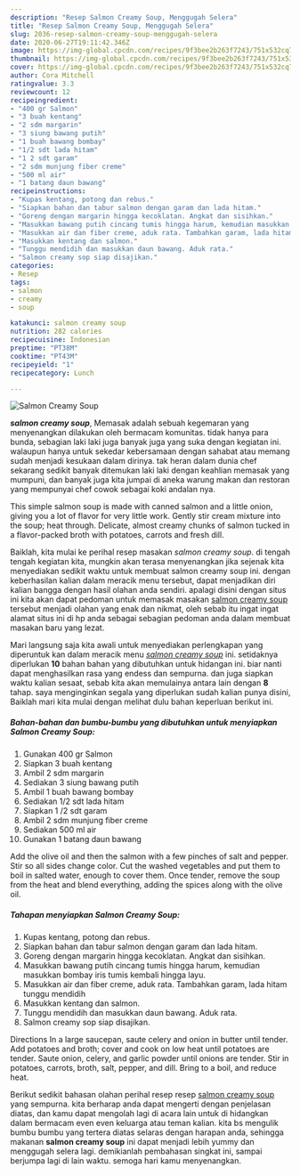 ```yaml
---
description: "Resep Salmon Creamy Soup, Menggugah Selera"
title: "Resep Salmon Creamy Soup, Menggugah Selera"
slug: 2036-resep-salmon-creamy-soup-menggugah-selera
date: 2020-06-27T19:11:42.346Z
image: https://img-global.cpcdn.com/recipes/9f3bee2b263f7243/751x532cq70/salmon-creamy-soup-foto-resep-utama.jpg
thumbnail: https://img-global.cpcdn.com/recipes/9f3bee2b263f7243/751x532cq70/salmon-creamy-soup-foto-resep-utama.jpg
cover: https://img-global.cpcdn.com/recipes/9f3bee2b263f7243/751x532cq70/salmon-creamy-soup-foto-resep-utama.jpg
author: Cora Mitchell
ratingvalue: 3.3
reviewcount: 12
recipeingredient:
- "400 gr Salmon"
- "3 buah kentang"
- "2 sdm margarin"
- "3 siung bawang putih"
- "1 buah bawang bombay"
- "1/2 sdt lada hitam"
- "1 2 sdt garam"
- "2 sdm munjung fiber creme"
- "500 ml air"
- "1 batang daun bawang"
recipeinstructions:
- "Kupas kentang, potong dan rebus."
- "Siapkan bahan dan tabur salmon dengan garam dan lada hitam."
- "Goreng dengan margarin hingga kecoklatan. Angkat dan sisihkan."
- "Masukkan bawang putih cincang tumis hingga harum, kemudian masukkan bombay iris tumis kembali hingga layu."
- "Masukkan air dan fiber creme, aduk rata. Tambahkan garam, lada hitam tunggu mendidih"
- "Masukkan kentang dan salmon."
- "Tunggu mendidih dan masukkan daun bawang. Aduk rata."
- "Salmon creamy sop siap disajikan."
categories:
- Resep
tags:
- salmon
- creamy
- soup

katakunci: salmon creamy soup 
nutrition: 282 calories
recipecuisine: Indonesian
preptime: "PT38M"
cooktime: "PT43M"
recipeyield: "1"
recipecategory: Lunch

---
```



![Salmon Creamy Soup](https://img-global.cpcdn.com/recipes/9f3bee2b263f7243/751x532cq70/salmon-creamy-soup-foto-resep-utama.jpg)

<b><i>salmon creamy soup</i></b>, Memasak adalah sebuah kegemaran yang menyenangkan dilakukan oleh bermacam komunitas. tidak hanya para bunda, sebagian laki laki juga banyak juga yang suka dengan kegiatan ini. walaupun hanya untuk sekedar kebersamaan dengan sahabat atau memang sudah menjadi kesukaan dalam dirinya. tak heran dalam dunia chef sekarang sedikit banyak ditemukan laki laki dengan keahlian memasak yang mumpuni, dan banyak juga kita jumpai di aneka warung makan dan restoran yang mempunyai chef cowok sebagai koki andalan nya.

This simple salmon soup is made with canned salmon and a little onion, giving you a lot of flavor for very little work. Gently stir cream mixture into the soup; heat through. Delicate, almost creamy chunks of salmon tucked in a flavor-packed broth with potatoes, carrots and fresh dill.

Baiklah, kita mulai ke perihal resep masakan <i>salmon creamy soup</i>. di tengah tengah kegiatan kita, mungkin akan terasa menyenangkan jika sejenak kita menyediakan sedikit waktu untuk membuat salmon creamy soup ini. dengan keberhasilan kalian dalam meracik menu tersebut, dapat menjadikan diri kalian bangga dengan hasil olahan anda sendiri. apalagi disini dengan situs ini kita akan dapat pedoman untuk memasak masakan <u>salmon creamy soup</u> tersebut menjadi olahan yang enak dan nikmat, oleh sebab itu ingat ingat alamat situs ini di hp anda sebagai sebagian pedoman anda dalam membuat masakan baru yang lezat.


Mari langsung saja kita awali untuk menyediakan perlengkapan yang diperuntuk kan dalam meracik menu <u><i>salmon creamy soup</i></u> ini. setidaknya diperlukan <b>10</b> bahan bahan yang dibutuhkan untuk hidangan ini. biar nanti dapat menghasilkan rasa yang endess dan sempurna. dan juga siapkan waktu kalian sesaat, sebab kita akan memulainya antara lain dengan <b>8</b> tahap. saya menginginkan segala yang diperlukan sudah kalian punya disini, Baiklah mari kita mulai dengan melihat dulu bahan keperluan berikut ini.

<!--inarticleads1-->

##### Bahan-bahan dan bumbu-bumbu yang dibutuhkan untuk menyiapkan Salmon Creamy Soup:

1. Gunakan 400 gr Salmon
1. Siapkan 3 buah kentang
1. Ambil 2 sdm margarin
1. Sediakan 3 siung bawang putih
1. Ambil 1 buah bawang bombay
1. Sediakan 1/2 sdt lada hitam
1. Siapkan 1 /2 sdt garam
1. Ambil 2 sdm munjung fiber creme
1. Sediakan 500 ml air
1. Gunakan 1 batang daun bawang


Add the olive oil and then the salmon with a few pinches of salt and pepper. Stir so all sides change color. Cut the washed vegetables and put them to boil in salted water, enough to cover them. Once tender, remove the soup from the heat and blend everything, adding the spices along with the olive oil. 

<!--inarticleads2-->

##### Tahapan menyiapkan Salmon Creamy Soup:

1. Kupas kentang, potong dan rebus.
1. Siapkan bahan dan tabur salmon dengan garam dan lada hitam.
1. Goreng dengan margarin hingga kecoklatan. Angkat dan sisihkan.
1. Masukkan bawang putih cincang tumis hingga harum, kemudian masukkan bombay iris tumis kembali hingga layu.
1. Masukkan air dan fiber creme, aduk rata. Tambahkan garam, lada hitam tunggu mendidih
1. Masukkan kentang dan salmon.
1. Tunggu mendidih dan masukkan daun bawang. Aduk rata.
1. Salmon creamy sop siap disajikan.


Directions In a large saucepan, saute celery and onion in butter until tender. Add potatoes and broth; cover and cook on low heat until potatoes are tender. Saute onion, celery, and garlic powder until onions are tender. Stir in potatoes, carrots, broth, salt, pepper, and dill. Bring to a boil, and reduce heat. 

Berikut sedikit bahasan olahan perihal resep resep <u>salmon creamy soup</u> yang sempurna. kita berharap anda dapat mengerti dengan penjelasan diatas, dan kamu dapat mengolah lagi di acara lain untuk di hidangkan dalam bermacam even even keluarga atau teman kalian. kita bs mengulik bumbu bumbu yang tertera diatas selaras dengan harapan anda, sehingga makanan <b>salmon creamy soup</b> ini dapat menjadi lebih yummy dan menggugah selera lagi. demikianlah pembahasan singkat ini, sampai berjumpa lagi di lain waktu. semoga hari kamu menyenangkan.

